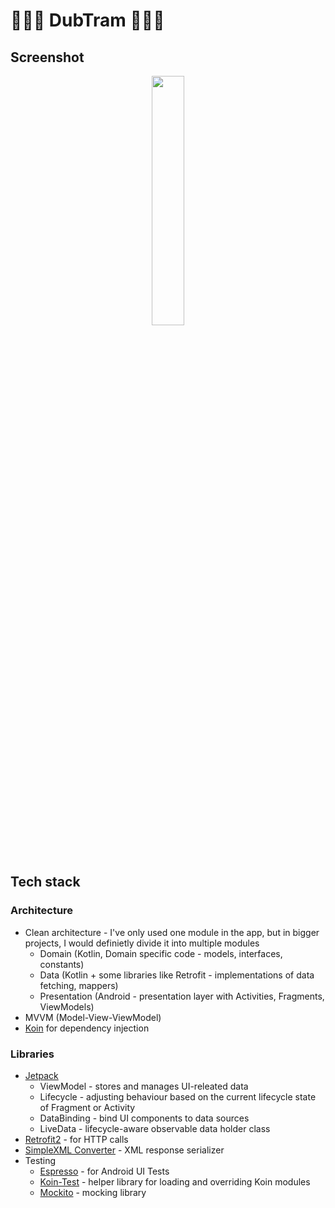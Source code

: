 # 🚋🚋🚋 DubTram 🚋🚋🚋

## Screenshot
<p align="center">
<img src="https://i.ibb.co/tX0sr6v/Screenshot-1596553973.png" width="32%"/>
</p>

## Tech stack

### Architecture
  - Clean architecture - I've only used one module in the app, but in bigger projects, I would definietly divide it into multiple modules
    - Domain (Kotlin, Domain specific code - models, interfaces, constants)
    - Data (Kotlin + some libraries like Retrofit - implementations of data fetching, mappers)
    - Presentation (Android - presentation layer with Activities, Fragments, ViewModels)
  - MVVM (Model-View-ViewModel)
  - [Koin](https://insert-koin.io/) for dependency injection

### Libraries
- [Jetpack](https://developer.android.com/jetpack)
  - ViewModel - stores and manages UI-releated data
  - Lifecycle - adjusting behaviour based on the current lifecycle state of Fragment or Activity
  - DataBinding - bind UI components to data sources
  - LiveData - lifecycle-aware observable data holder class
- [Retrofit2](https://github.com/square/retrofit) - for HTTP calls
- [SimpleXML Converter](https://github.com/square/retrofit/tree/master/retrofit-converters/simplexml) - XML response serializer
- Testing
  - [Espresso](https://developer.android.com/training/testing/espresso#additional-resources) - for Android UI Tests
  - [Koin-Test](https://start.insert-koin.io/#/getting-started/testing) - helper library for loading and overriding Koin modules
  - [Mockito](https://github.com/mockito/mockito) - mocking library
  
